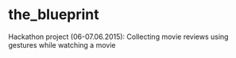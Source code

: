 # the_blueprint
Hackathon project (06-07.06.2015): Collecting movie reviews using gestures while watching a movie
